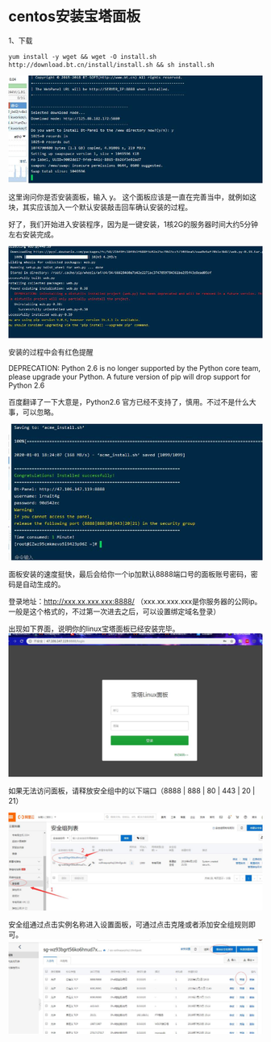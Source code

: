 # centos安装宝塔面板

1、下载

```
yum install -y wget && wget -O install.sh http://download.bt.cn/install/install.sh && sh install.sh
```

![](centos安装宝塔面板_files/1.jpg)

这里询问你是否安装面板，输入 y。 这个面板应该是一直在完善当中，就例如这块，其实应该加入一个默认安装敲击回车确认安装的过程。

好了，我们开始进入安装程序，因为是一键安装，1核2G的服务器时间大约5分钟左右安装完成。

![](centos安装宝塔面板_files/2.jpg)


安装的过程中会有红色提醒
 
DEPRECATION: Python 2.6 is no longer supported by the Python core team, please upgrade your Python. A future version of pip will drop support for Python 2.6
 
百度翻译了一下大意是，Python2.6 官方已经不支持了，慎用。不过不是什么大事，可以忽略。


![](centos安装宝塔面板_files/3.jpg)

面板安装的速度挺快，最后会给你一个ip加默认8888端口号的面板账号密码，密码是自动生成的。
 
登录地址：http://xxx.xx.xxx.xxx:8888/ 
（xxx.xx.xxx.xxx是你服务器的公网ip。一般是这个格式的，不过第一次进去之后，可以设置绑定域名登录）

出现如下界面，说明你的linux宝塔面板已经安装完毕。
![](centos安装宝塔面板_files/4.jpg)

如果无法访问面板，请释放安全组中的以下端口（8888 | 888 | 80 | 443 | 20 | 21）

![](centos安装宝塔面板_files/5.jpg)

安全组通过点击实例名称进入设置面板，可通过点击克隆或者添加安全组规则即可。
![](centos安装宝塔面板_files/6.jpg)